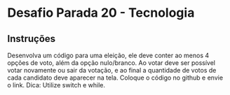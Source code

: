 # Desafio Parada 20 - Tecnologia

## Instruções
Desenvolva um código para uma eleição, ele deve conter ao menos 4 opções de voto, além da opção nulo/branco. Ao votar deve ser possível votar novamente ou sair da votação, e ao final a quantidade de votos de cada candidato deve aparecer na tela. Coloque o código no github e envie o link. Dica: Utilize switch e while.

